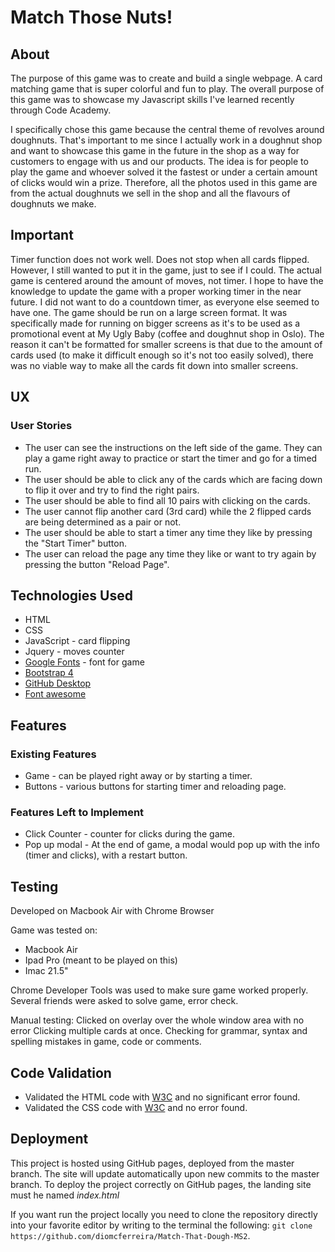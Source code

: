 # Match Those Nuts!

## About

The purpose of this game was to create and build a single webpage. A card matching game that is super colorful and fun to play. The overall purpose of this game was to showcase my Javascript skills I've learned recently through Code Academy. 

I specifically chose this game because the central theme of revolves around doughnuts. That's important to me since I actually work in a doughnut shop and want to showcase this game in the future in the shop as a way for customers to engage with us and our products. The idea is for people to play the game and whoever solved it the fastest or under a certain amount of clicks would win a prize.
Therefore, all the photos used in this game are from the actual doughnuts we sell in the shop and all the flavours of doughnuts we make.

## Important
Timer function does not work well. Does not stop when all cards flipped. However, I still wanted to put it in the game, just to see if I could. 
The actual game is centered around the amount of moves, not timer. I hope to have the knowledge to update the game with a proper working timer in the near future.
I did not want to do a countdown timer, as everyone else seemed to have one.
The game should be run on a large screen format. It was specifically made for running on bigger screens as it's to be used as a promotional event at My Ugly Baby (coffee and doughnut shop in Oslo).
The reason it can't be formatted for smaller screens is that due to the amount of cards used (to make it difficult enough so it's not too easily solved),
there was no viable way to make all the cards fit down into smaller screens. 

## UX

### User Stories
* The user can see the instructions on the left side of the game. They can play a game right away to practice or start the timer and go for a timed run. 
* The user should be able to click any of the cards which are facing down to flip it over and try to find the right pairs. 
* The user should be able to find all 10 pairs with clicking on the cards.
* The user cannot flip another card (3rd card) while the 2 flipped cards are being determined as a pair or not. 
* The user should be able to start a timer any time they like by pressing the "Start Timer" button.
* The user can reload the page any time they like or want to try again by pressing the button "Reload Page".


## Technologies Used
* HTML
* CSS
* JavaScript - card flipping
* Jquery  - moves counter
* [Google Fonts](https://fonts.google.com) - font for game
* [Bootstrap 4](https://getbootstrap.com/)
* [GitHub Desktop](https://desktop.github.com/)
* [Font awesome](https://fontawesome.com/)

## Features
### Existing Features
* Game - can be played right away or by starting a timer. 
* Buttons - various buttons for starting timer and reloading page.

### Features Left to Implement
* Click Counter - counter for clicks during the game.
* Pop up modal - At the end of game, a modal would pop up with the info (timer and clicks), with a restart button.



## Testing

Developed on Macbook Air with Chrome Browser

Game was tested on:
* Macbook Air
* Ipad Pro (meant to be played on this)
* Imac 21.5"

Chrome Developer Tools was used to make sure game worked properly.
Several friends were asked to solve game, error check.

Manual testing:
Clicked on overlay over the whole window area with no error
Clicking multiple cards at once.
Checking for grammar, syntax and spelling mistakes in game, code or comments.


## Code Validation
* Validated the HTML code with [W3C](https://validator.w3.org/#validate_by_input) and no significant error found.
* Validated the CSS code with [W3C](https://jigsaw.w3.org/css-validator/#validate_by_input) and no error found.

## Deployment
This project is hosted using GitHub pages, deployed from the master branch. The site will update automatically upon new commits to the master branch. To deploy the project correctly on GitHub pages, the landing site must he named *index.html*

If you want run the project locally you need to clone the repository directly into your favorite editor by writing to the terminal the following: `git clone https://github.com/diomcferreira/Match-That-Dough-MS2`.


